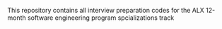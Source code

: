 This repository contains all interview preparation codes for the ALX 12-month software engineering program spcializations track

